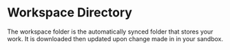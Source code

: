 # Workspace Directory
The workspace folder is the automatically synced folder that stores your work.
It is downloaded then updated upon change made in in your sandbox.
